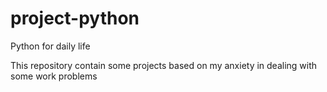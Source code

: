 # project-python
Python for daily life

This repository contain some projects based on my anxiety in dealing with some work problems
